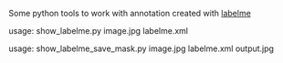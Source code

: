Some python tools to work with annotation created with [labelme](labelme.csail.mit.edu/)

usage: show_labelme.py image.jpg labelme.xml

usage: show_labelme_save_mask.py image.jpg labelme.xml output.jpg


